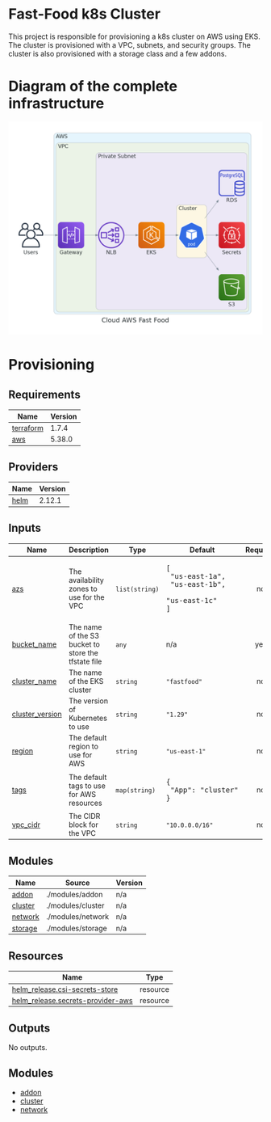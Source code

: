 # Fast-Food k8s Cluster

This project is responsible for provisioning a k8s cluster on AWS using EKS. The cluster is provisioned with a VPC, subnets, and security groups. The cluster is also provisioned with a storage class and a few addons.

# Diagram of the complete infrastructure

![diagram](./docs/cloud_aws_fast_food.png)

# Provisioning
<!-- BEGIN_TF_DOCS -->

## Requirements

| Name | Version |
|------|---------|
| <a name="requirement_terraform"></a> [terraform](#requirement\_terraform) | 1.7.4 |
| <a name="requirement_aws"></a> [aws](#requirement\_aws) | 5.38.0 |
## Providers

| Name | Version |
|------|---------|
| <a name="provider_helm"></a> [helm](#provider\_helm) | 2.12.1 |
## Inputs

| Name | Description | Type | Default | Required |
|------|-------------|------|---------|:--------:|
| <a name="input_azs"></a> [azs](#input\_azs) | The availability zones to use for the VPC | `list(string)` | <pre>[<br>  "us-east-1a",<br>  "us-east-1b",<br>  "us-east-1c"<br>]</pre> | no |
| <a name="input_bucket_name"></a> [bucket\_name](#input\_bucket\_name) | The name of the S3 bucket to store the tfstate file | `any` | n/a | yes |
| <a name="input_cluster_name"></a> [cluster\_name](#input\_cluster\_name) | The name of the EKS cluster | `string` | `"fastfood"` | no |
| <a name="input_cluster_version"></a> [cluster\_version](#input\_cluster\_version) | The version of Kubernetes to use | `string` | `"1.29"` | no |
| <a name="input_region"></a> [region](#input\_region) | The default region to use for AWS | `string` | `"us-east-1"` | no |
| <a name="input_tags"></a> [tags](#input\_tags) | The default tags to use for AWS resources | `map(string)` | <pre>{<br>  "App": "cluster"<br>}</pre> | no |
| <a name="input_vpc_cidr"></a> [vpc\_cidr](#input\_vpc\_cidr) | The CIDR block for the VPC | `string` | `"10.0.0.0/16"` | no |
## Modules

| Name | Source | Version |
|------|--------|---------|
| <a name="module_addon"></a> [addon](#module\_addon) | ./modules/addon | n/a |
| <a name="module_cluster"></a> [cluster](#module\_cluster) | ./modules/cluster | n/a |
| <a name="module_network"></a> [network](#module\_network) | ./modules/network | n/a |
| <a name="module_storage"></a> [storage](#module\_storage) | ./modules/storage | n/a |
## Resources

| Name | Type |
|------|------|
| [helm_release.csi-secrets-store](https://registry.terraform.io/providers/hashicorp/helm/latest/docs/resources/release) | resource |
| [helm_release.secrets-provider-aws](https://registry.terraform.io/providers/hashicorp/helm/latest/docs/resources/release) | resource |
## Outputs

No outputs.
<!-- END_TF_DOCS -->

## Modules

- [addon](./docs/addon.md)
- [cluster](./docs/cluster.md)
- [network](./docs/network.md)